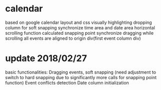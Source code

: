 # calendar
based on google calendar layout and css
visually highlighting dropping column for soft snapping
synchronize time area and date area horizontal scrolling
function calculated snapping point
synchronize dragging while scrolling
all events are aligned to origin div(first event column div)
# update 2018/02/27
basic functionalities:
Dragging events, soft snapping (need adjustment to switch to hard snapping due to significantly more calls for snapping point function)
Event conflicts detection
Date column initialization
